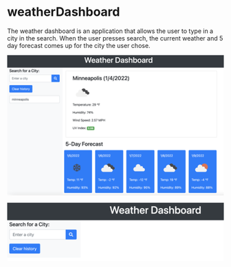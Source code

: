 # weatherDashboard

The weather dashboard is an application that allows the user to type in a city in
the search. When the user presses search, the current weather and 5 day forecast comes up for the city the user chose. 

![weather](weather.jpg)

![search](search.jpg)